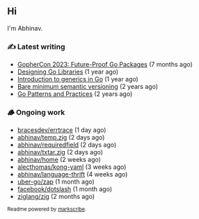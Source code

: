 ## Hi

I'm Abhinav.

### ✍️ Latest writing


- [GopherCon 2023: Future-Proof Go Packages](https://abhinavg.net/2023/09/27/future-proof-packages/) (7 months ago)
- [Designing Go Libraries](https://abhinavg.net/2022/12/06/designing-go-libraries/) (1 year ago)
- [Introduction to generics in Go](https://abhinavg.net/2022/11/23/generics-intro/) (1 year ago)
- [Bare minimum semantic versioning](https://abhinavg.net/2022/11/07/semver/) (2 years ago)
- [Go Patterns and Practices](https://abhinavg.net/2022/09/19/go-patterns-and-practices-talk/) (2 years ago)

### 🪵 Ongoing work


- [bracesdev/errtrace](https://github.com/bracesdev/errtrace) (1 day ago)
- [abhinav/temp.zig](https://github.com/abhinav/temp.zig) (2 days ago)
- [abhinav/requiredfield](https://github.com/abhinav/requiredfield) (2 days ago)
- [abhinav/txtar.zig](https://github.com/abhinav/txtar.zig) (2 days ago)
- [abhinav/home](https://github.com/abhinav/home) (2 weeks ago)
- [alecthomas/kong-yaml](https://github.com/alecthomas/kong-yaml) (3 weeks ago)
- [abhinav/language-thrift](https://github.com/abhinav/language-thrift) (4 weeks ago)
- [uber-go/zap](https://github.com/uber-go/zap) (1 month ago)
- [facebook/dotslash](https://github.com/facebook/dotslash) (1 month ago)
- [ziglang/zig](https://github.com/ziglang/zig) (2 months ago)

<sub>Readme powered by [markscribe](https://github.com/muesli/markscribe).</sub>
